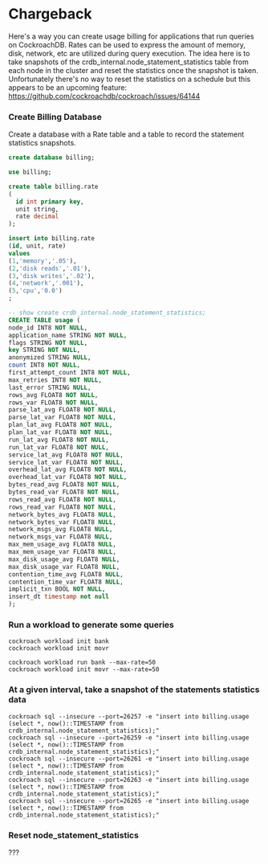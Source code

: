 # Chargeback

Here's a way you can create usage billing for applications that run queries on CockroachDB.  Rates can be used to express the amount of memory, disk, network, etc are utilized during query execution.  The idea here is to take snapshots of the crdb_internal.node_statement_statistics table from each node in the cluster and reset the statistics once the snapshot is taken.  Unfortunately there's no way to reset the statistics on a schedule but this appears to be an upcoming feature: https://github.com/cockroachdb/cockroach/issues/64144

### Create Billing Database

Create a database with a Rate table and a table to record the statement statistics snapshots.

```sql
create database billing;

use billing;

create table billing.rate
(
  id int primary key,
  unit string,
  rate decimal
);
```

```sql
insert into billing.rate
(id, unit, rate)
values
(1,'memory','.05'),
(2,'disk reads','.01'),
(3,'disk writes','.02'),
(4,'network','.001'),
(5,'cpu','0.0')
;
```


```sql
-- show create crdb_internal.node_statement_statistics;
CREATE TABLE usage (
node_id INT8 NOT NULL,
application_name STRING NOT NULL,
flags STRING NOT NULL,
key STRING NOT NULL,
anonymized STRING NULL,
count INT8 NOT NULL,
first_attempt_count INT8 NOT NULL,
max_retries INT8 NOT NULL,
last_error STRING NULL,
rows_avg FLOAT8 NOT NULL,
rows_var FLOAT8 NOT NULL,
parse_lat_avg FLOAT8 NOT NULL,
parse_lat_var FLOAT8 NOT NULL,
plan_lat_avg FLOAT8 NOT NULL,
plan_lat_var FLOAT8 NOT NULL,
run_lat_avg FLOAT8 NOT NULL,
run_lat_var FLOAT8 NOT NULL,
service_lat_avg FLOAT8 NOT NULL,
service_lat_var FLOAT8 NOT NULL,
overhead_lat_avg FLOAT8 NOT NULL,
overhead_lat_var FLOAT8 NOT NULL,
bytes_read_avg FLOAT8 NOT NULL,
bytes_read_var FLOAT8 NOT NULL,
rows_read_avg FLOAT8 NOT NULL,
rows_read_var FLOAT8 NOT NULL,
network_bytes_avg FLOAT8 NULL,
network_bytes_var FLOAT8 NULL,
network_msgs_avg FLOAT8 NULL,
network_msgs_var FLOAT8 NULL,
max_mem_usage_avg FLOAT8 NULL,
max_mem_usage_var FLOAT8 NULL,
max_disk_usage_avg FLOAT8 NULL,
max_disk_usage_var FLOAT8 NULL,
contention_time_avg FLOAT8 NULL,
contention_time_var FLOAT8 NULL,
implicit_txn BOOL NOT NULL,
insert_dt timestamp not null
);
```

### Run a workload to generate some queries

```
cockroach workload init bank
cockroach workload init movr

cockroach workload run bank --max-rate=50
cockroach workload init movr --max-rate=50
```


### At a given interval, take a snapshot of the statements statistics data

```
cockroach sql --insecure --port=26257 -e "insert into billing.usage (select *, now()::TIMESTAMP from crdb_internal.node_statement_statistics);"
cockroach sql --insecure --port=26259 -e "insert into billing.usage (select *, now()::TIMESTAMP from crdb_internal.node_statement_statistics);"
cockroach sql --insecure --port=26261 -e "insert into billing.usage (select *, now()::TIMESTAMP from crdb_internal.node_statement_statistics);"
cockroach sql --insecure --port=26263 -e "insert into billing.usage (select *, now()::TIMESTAMP from crdb_internal.node_statement_statistics);"
cockroach sql --insecure --port=26265 -e "insert into billing.usage (select *, now()::TIMESTAMP from crdb_internal.node_statement_statistics);"
```


###  Reset node_statement_statistics

???
